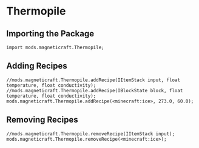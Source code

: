 # Thermopile

## Importing the Package
```zenscript
import mods.magneticraft.Thermopile;
```

## Adding Recipes
```zenscript
//mods.magneticraft.Thermopile.addRecipe(IItemStack input, float temperature, float conductivity);
//mods.magneticraft.Thermopile.addRecipe(IBlockState block, float temperature, float conductivity);
mods.magneticraft.Thermopile.addRecipe(<minecraft:ice>, 273.0, 60.0);
```

## Removing Recipes
```zenscript
//mods.magneticraft.Thermopile.removeRecipe(IItemStack input);
mods.magneticraft.Thermopile.removeRecipe(<minecraft:ice>);
```
